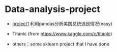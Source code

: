 # Data-analysis-project

+ [project1](https://github.com/lgt494371725/Data-analysis-project/tree/master) 利用pandas分析美国总统选民情况(easy)
+ Titanic (from https://www.kaggle.com/c/titanic)

+ others：some sklearn project that I have done

